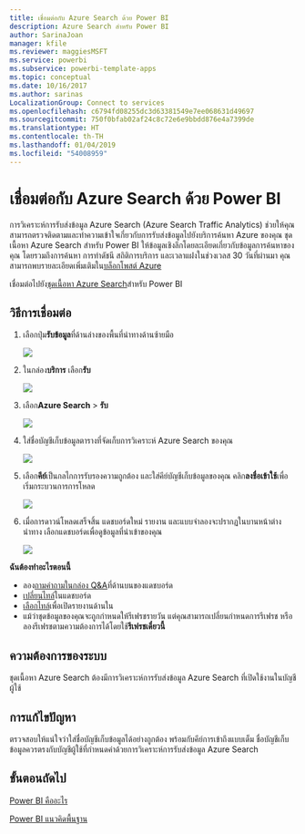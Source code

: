 ```yaml
---
title: เชื่อมต่อกับ Azure Search ด้วย Power BI
description: Azure Search สำหรับ Power BI
author: SarinaJoan
manager: kfile
ms.reviewer: maggiesMSFT
ms.service: powerbi
ms.subservice: powerbi-template-apps
ms.topic: conceptual
ms.date: 10/16/2017
ms.author: sarinas
LocalizationGroup: Connect to services
ms.openlocfilehash: c6794fd08255dc3d63381549e7ee068631d49697
ms.sourcegitcommit: 750f0bfab02af24c8c72e6e9bbdd876e4a7399de
ms.translationtype: HT
ms.contentlocale: th-TH
ms.lasthandoff: 01/04/2019
ms.locfileid: "54008959"
---
```

# <a name="connect-to-azure-search-with-power-bi"></a>เชื่อมต่อกับ Azure Search ด้วย Power BI
การวิเคราะห์การรับส่งข้อมูล Azure Search (Azure Search Traffic Analytics) ช่วยให้คุณสามารถตรวจติดตามและทำความเข้าใจเกี่ยวกับการรับส่งข้อมูลไปยังบริการค้นหา Azure ของคุณ ชุดเนื้อหา Azure Search สำหรับ Power BI ให้ข้อมูลเชิงลึกโดยละเอียดเกี่ยวกับข้อมูลการค้นหาของคุณ โดยรวมถึงการค้นหา การทำดัชนี สถิติการบริการ และเวลาแฝงในช่วงเวลส 30 วันที่ผ่านมา คุณสามารถพบรายละเอียดเพิ่มเติมใน[บล็อกโพสต์ Azure](https://azure.microsoft.com/blog/analyzing-your-azure-search-traffic/)

เชื่อมต่อไปยัง[ชุดเนื้อหา Azure Search](https://app.powerbi.com/getdata/services/azure-search)สำหรับ Power BI

## <a name="how-to-connect"></a>วิธีการเชื่อมต่อ
1. เลือกปุ่ม**รับข้อมูล**ที่ด้านล่างของพื้นที่นำทางด้านซ้ายมือ
   
   ![](media/service-connect-to-azure-search/pbi_getdata.png) 
2. ในกล่อง**บริการ** เลือก**รับ**
   
   ![](media/service-connect-to-azure-search/pbi_getservices.png) 
3. เลือก**Azure Search** \> **รับ**
   
   ![](media/service-connect-to-azure-search/azuresearch.png)
4. ใส่ชื่อบัญชีเก็บข้อมูลตารางที่จัดเก็บการวิเคราะห์ Azure Search ของคุณ
   
   ![](media/service-connect-to-azure-search/params.png)
5. เลือก**คีย์**เป็นกลไกการรับรองความถูกต้อง และใส่คีย์บัญชีเก็บข้อมูลของคุณ คลิก**ลงชื่อเข้าใช้**เพื่อเริ่มกระบวนการการโหลด
   
   ![](media/service-connect-to-azure-search/creds.png)
6. เมื่อการดาวน์โหลดเสร็จสิ้น แดชบอร์ดใหม่ รายงาน และแบบจำลองจะปรากฏในบานหน้าต่างนำทาง เลือกแดชบอร์ดเพื่อดูข้อมูลที่นำเข้าของคุณ
   
    ![](media/service-connect-to-azure-search/dashboard2.png)

**ฉันต้องทำอะไรตอนนี้**

* ลอง[ถามคำถามในกล่อง Q&A](consumer/end-user-q-and-a.md)ที่ด้านบนของแดชบอร์ด
* [เปลี่ยนไทล์](service-dashboard-edit-tile.md)ในแดชบอร์ด
* [เลือกไทล์](consumer/end-user-tiles.md)เพื่อเปิดรายงานด้านใน
* แม้ว่าชุดข้อมูลของคุณจะถูกกำหนดให้รีเฟรชรายวัน แต่คุณสามารถเปลี่ยนกำหนดการรีเฟรช หรือลองรีเฟรชตามความต้องการได้โดยใช้**รีเฟรชเดี๋ยวนี้**

## <a name="system-requirements"></a>ความต้องการของระบบ
ชุดเนื้อหา Azure Search ต้องมีการวิเคราะห์การรับส่งข้อมูล Azure Search ที่เปิดใช้งานในบัญชีผู้ใช้

## <a name="troubleshooting"></a>การแก้ไขปัญหา
ตรวจสอบให้แน่ใจว่าใส่ชื่อบัญชีเก็บข้อมูลได้อย่างถูกต้อง พร้อมกับคีย์การเข้าถึงแบบเต็ม ชื่อบัญชีเก็บข้อมูลควรตรงกับบัญชีผู้ใช้ที่กำหนดค่าด้วยการวิเคราะห์การรับส่งข้อมูล Azure Search

## <a name="next-steps"></a>ขั้นตอนถัดไป
[Power BI คืออะไร](power-bi-overview.md)

[Power BI แนวคิดพื้นฐาน](consumer/end-user-basic-concepts.md)

